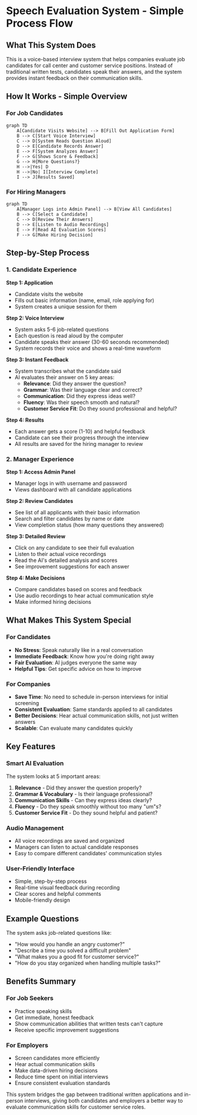 # Speech Evaluation System - Simple Process Flow

## What This System Does

This is a voice-based interview system that helps companies evaluate job candidates for call center and customer service positions. Instead of traditional written tests, candidates speak their answers, and the system provides instant feedback on their communication skills.

## How It Works - Simple Overview

### For Job Candidates

```mermaid
graph TD
    A[Candidate Visits Website] --> B[Fill Out Application Form]
    B --> C[Start Voice Interview]
    C --> D[System Reads Question Aloud]
    D --> E[Candidate Records Answer]
    E --> F[System Analyzes Answer]
    F --> G[Shows Score & Feedback]
    G --> H{More Questions?}
    H -->|Yes| D
    H -->|No| I[Interview Complete]
    I --> J[Results Saved]
```

### For Hiring Managers

```mermaid
graph TD
    A[Manager Logs into Admin Panel] --> B[View All Candidates]
    B --> C[Select a Candidate]
    C --> D[Review Their Answers]
    D --> E[Listen to Audio Recordings]
    E --> F[Read AI Evaluation Scores]
    F --> G[Make Hiring Decision]
```

## Step-by-Step Process

### 1. Candidate Experience

**Step 1: Application**
- Candidate visits the website
- Fills out basic information (name, email, role applying for)
- System creates a unique session for them

**Step 2: Voice Interview**
- System asks 5-6 job-related questions
- Each question is read aloud by the computer
- Candidate speaks their answer (30-60 seconds recommended)
- System records their voice and shows a real-time waveform

**Step 3: Instant Feedback**
- System transcribes what the candidate said
- AI evaluates their answer on 5 key areas:
  - **Relevance**: Did they answer the question?
  - **Grammar**: Was their language clear and correct?
  - **Communication**: Did they express ideas well?
  - **Fluency**: Was their speech smooth and natural?
  - **Customer Service Fit**: Do they sound professional and helpful?

**Step 4: Results**
- Each answer gets a score (1-10) and helpful feedback
- Candidate can see their progress through the interview
- All results are saved for the hiring manager to review

### 2. Manager Experience

**Step 1: Access Admin Panel**
- Manager logs in with username and password
- Views dashboard with all candidate applications

**Step 2: Review Candidates**
- See list of all applicants with their basic information
- Search and filter candidates by name or date
- View completion status (how many questions they answered)

**Step 3: Detailed Review**
- Click on any candidate to see their full evaluation
- Listen to their actual voice recordings
- Read the AI's detailed analysis and scores
- See improvement suggestions for each answer

**Step 4: Make Decisions**
- Compare candidates based on scores and feedback
- Use audio recordings to hear actual communication style
- Make informed hiring decisions

## What Makes This System Special

### For Candidates
- **No Stress**: Speak naturally like in a real conversation
- **Immediate Feedback**: Know how you're doing right away
- **Fair Evaluation**: AI judges everyone the same way
- **Helpful Tips**: Get specific advice on how to improve

### For Companies
- **Save Time**: No need to schedule in-person interviews for initial screening
- **Consistent Evaluation**: Same standards applied to all candidates
- **Better Decisions**: Hear actual communication skills, not just written answers
- **Scalable**: Can evaluate many candidates quickly

## Key Features

### Smart AI Evaluation
The system looks at 5 important areas:
1. **Relevance** - Did they answer the question properly?
2. **Grammar & Vocabulary** - Is their language professional?
3. **Communication Skills** - Can they express ideas clearly?
4. **Fluency** - Do they speak smoothly without too many "um"s?
5. **Customer Service Fit** - Do they sound helpful and patient?

### Audio Management
- All voice recordings are saved and organized
- Managers can listen to actual candidate responses
- Easy to compare different candidates' communication styles

### User-Friendly Interface
- Simple, step-by-step process
- Real-time visual feedback during recording
- Clear scores and helpful comments
- Mobile-friendly design

## Example Questions

The system asks job-related questions like:
- "How would you handle an angry customer?"
- "Describe a time you solved a difficult problem"
- "What makes you a good fit for customer service?"
- "How do you stay organized when handling multiple tasks?"

## Benefits Summary

### For Job Seekers
- Practice speaking skills
- Get immediate, honest feedback
- Show communication abilities that written tests can't capture
- Receive specific improvement suggestions

### For Employers
- Screen candidates more efficiently
- Hear actual communication skills
- Make data-driven hiring decisions
- Reduce time spent on initial interviews
- Ensure consistent evaluation standards

This system bridges the gap between traditional written applications and in-person interviews, giving both candidates and employers a better way to evaluate communication skills for customer service roles. 